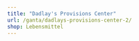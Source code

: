 ```yaml
---
title: "Dadlay's Provisions Center"
url: /ganta/dadlays-provisions-center-2/
shop: Lebensmittel
---
```

